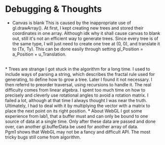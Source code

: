 Debugging & Thoughts
====================
* Canvas is blank
This is caused by the inappropriate use of gl.drawArray(). At first, I kept creating new trees and stored their coordinates in one array.
Although idk why it shall cause canvas to blank out, still it's not an efficient way to generate trees. Since every tree is of the same type, 
I will just need to create one tree at (0, 0), and translate it to (Tx, Ty). This can be done easily through setting gl_Position = a_Position + u_Translation.
<br>
* Trees are strange
I got stuck in the algorithm for a long time. I used to include ways of parsing a string, which describes the fractal rule used for generating, 
to define how to grow a tree. Later I found it not necessary. I then referrd to preorder traversal, using recursions to handle it. 
The real difficulty comes from linear algebra. I spent too much time on how to precisely and cleverly use rotational angles to avoid a 
rotation matrix. I failed a lot, although at that time I always thought I was near the truth. Ultimately, I had to deal with it by multiplying the vector with a 
matrix to place the next point on its right position.
* About WebGL
I got some experience from lab1, that a buffer must and can only be bound to one source of data at a single time. Only after these data are passed and done over, 
can another gl.bufferData be used for another array of data.<br>
Pgm1 shows that WebGL may not be a fancy and difficult API. The most tricky bugs still come from algorithm.
